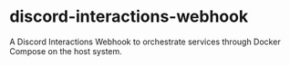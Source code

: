 # discord-interactions-webhook
A Discord Interactions Webhook to orchestrate services through Docker Compose on the host system.

